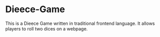 # Dieece-Game
This is a Dieece Game written in traditional frontend language. It allows players to roll two dices on a webpage.
